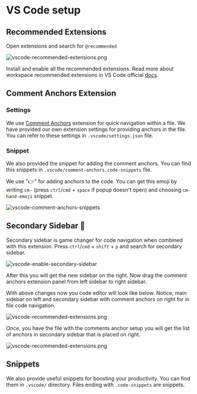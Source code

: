 # VS Code setup

## Recommended Extensions

Open extensions and search for `@recommended`

![vscode-recommended-extensions.png](/images/guide/vscode-recommended-extensions.png)

Install and enable all the recommended extensions. Read more about workspace recommended extensions in VS Code official [docs](https://code.visualstudio.com/docs/editor/extension-marketplace#_workspace-recommended-extensions).

## Comment Anchors Extension

### Settings

We use [Comment Anchors](https://marketplace.visualstudio.com/items?itemName=ExodiusStudios.comment-anchors) extension for quick navigation within a file. We have provided our own extension settings for providing anchors in the file. You can refer to these settings in `.vscode/settings.json` file.

### Snippet

We also provided the snippet for adding the comment anchors. You can find this snippets in `.vscode/comment-anchors.code-snippets` file.

We use "👉" for adding anchors to the code. You can get this emoji by writing `cm-` (press `ctrl`/`cmd` + `space` if popup doesn't open) and choosing `cm-hand-emoji` snippet.

![vscode-comment-anchors-snippets](/images/guide/vscode-comment-anchors-snippets.png)

## Secondary Sidebar 🦸

Secondary sidebar is game changer for code navigation when combined with this extension. Press `ctrl`/`cmd` + `shift` + `p` and search for secondary sidebar.

![vscode-enable-secondary-sidebar](/images/guide/vscode-enable-secondary-sidebar.png)

After this you will get the new sidebar on the right. Now drag the comment anchors extension panel from left sidebar to right sidebar.

With above changes now you code editor will look like below. Notice, main sidebar on left and secondary sidebar with comment anchors on right for in file code navigation.

![vscode-recommended-extensions.png](/images/guide/vscode-secondary-sidebar-preview.png)

Once, you have the file with the comments anchor setup you will get the list of anchors in secondary sidebar that is placed on right.

![vscode-recommended-extensions.png](/images/guide/vscode-comment-anchor-demo.gif)

## Snippets

We also provide useful snippets for boosting your productivity. You can find them in `.vscode/` directory. Files ending with `.code-snippets` are snippets.
